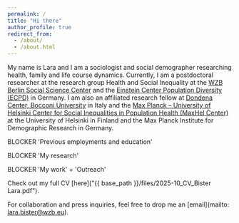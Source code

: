 ```yaml
---
permalink: /
title: "Hi there"
author_profile: true
redirect_from: 
  - /about/
  - /about.html
---
```


My name is Lara and I am a sociologist and social demographer researching health, family and life course dynamics. Currently, I am a postdoctoral researcher at the research group Health and Social Inequality at the [WZB Berlin Social Science Center](https://wzb.eu/de) and the [Einstein Center Population Diversity (ECPD)](https://einstein-diversity.com) in Germany. I am also an affiliated research fellow at [Dondena Center, Bocconi University](https://dondena.unibocconi.eu) in Italy and the [Max Planck – University of Helsinki Center for Social Inequalities in Population Health (MaxHel Center)](https://www.helsinki.fi/en/helsinki-institute-demography-and-population-health/maxhel-center) at the University of Helsinki in Finland and the
Max Planck Institute for Demographic Research in Germany.

BLOCKER 'Previous employments and education'

BLOCKER 'My research'

BLOCKER 'My work' + 'Outreach'

Check out my full CV [here]("{{ base_path }}/files/2025-10_CV_Bister Lara.pdf").

For collaboration and press inquiries, feel free to drop me an [email](mailto: lara.bister@wzb.eu). 